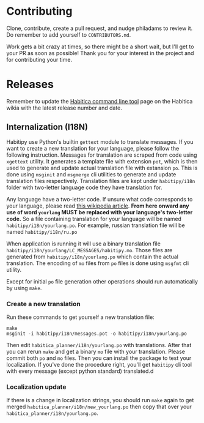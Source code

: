 # Contributing

Clone, contribute, create a pull request, and nudge philadams to review it. Do remember to add yourself to `CONTRIBUTORS.md`.

Work gets a bit crazy at times, so there might be a short wait, but I'll get to
your PR as soon as possible! Thank you for your interest in the project and for
contributing your time.

# Releases

Remember to update the [Habitica command line
tool](http://habitica.wikia.com/wiki/Habitica_Command_Line_Tool) page on the
Habitica wikia with the latest release number and date.

## Internalization (I18N)
Habitipy use Python's builtin `gettext` module to translate messages. If you want to create a new translation for your language, please follow the following instruction.
Messages for translation are scraped from code using `xgettext` utility. It generates a template file with extension `pot`, which is then used to generate and update actual translation file with extansion `po`. This is done using `msginit` and `msgmerge` cli utilities to generate and update translation files respectively.
Translation files are kept under `habitipy/i18n` folder with two-letter language code they have translation for.

Any language have a two-letter code. If unsure what code corresponds to your language, please read [this wikipedia article](https://en.wikipedia.org/wiki/List_of_ISO_639-1_codes). **From here onward any use of word `yourlang` MUST be replaced with your language's two-letter code.** So a file containing translation for your language will be named `habitipy/i18n/yourlang.po`. For example, russian translation file will be named `habitipy/i18n/ru.po`

When application is running it will use a binary translation file `habitipy/i18n/yourlang/LC_MESSAGES/habitipy.mo`. Those files are generated from `habitipy/i18n/yourlang.po` which contain the actual translation. The encoding of `mo` files from `po` files is done using `msgfmt` cli utility.

Except for initial `po` file generation other operations should run automatically by using `make`.

### Create a new translation

Run these commands to get yourself a new translation file:
```
make
msginit -i habitipy/i18n/messages.pot -o habitipy/i18n/yourlang.po
```
Then edit `habitica_planner/i18n/yourlang.po` with translations. After that you can rerun `make` and get a binary `mo` file with your translation.
Please commit both `po` and `mo` files. Then you can install the package to test your localization. If you've done the procedure right, you'll get `habitipy` cli tool with every message (except python standard) translated.d

### Localization update
If there is a change in localization strings, you should run `make` again to get merged `habitica_planner/i18n/new_yourlang.po` then copy that over your `habitica_planner/i18n/yourlang.po`.  
